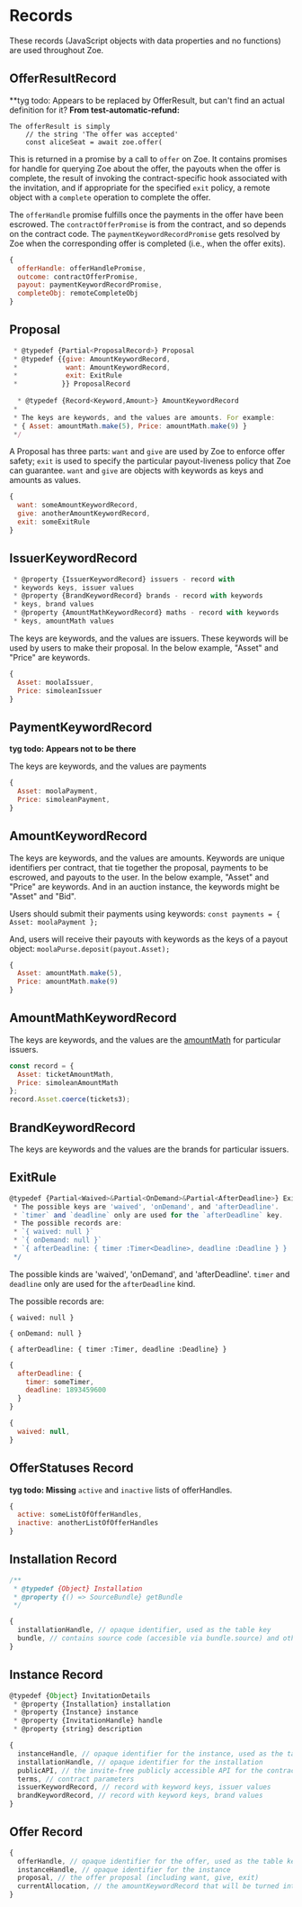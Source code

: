 # Records

<Zoe-Version/>

These records (JavaScript objects with data properties and no
functions) are used throughout Zoe.

## OfferResultRecord

**tyg todo: Appears to be replaced by OfferResult, but can't find an actual definition for it?
**From test-automatic-refund:**
```
The offerResult is simply
    // the string 'The offer was accepted'
    const aliceSeat = await zoe.offer(
```

This is returned in a promise by a call to `offer` on Zoe. It contains 
promises for handle for querying Zoe about the offer, the payouts 
when the offer is complete, the result of invoking the contract-specific 
hook associated with the invitation, and if appropriate for the specified
 `exit` policy, a remote object with a `complete` operation to complete the 
 offer.

 The `offerHandle` promise fulfills once the payments in the offer have 
 been escrowed. The `contractOfferPromise` is from the contract, and so
 depends on the contract code. The `paymentKeywordRecordPromise` gets
 resolved by Zoe when the corresponding offer is completed (i.e., 
 when the offer exits).

```js
{
  offerHandle: offerHandlePromise,
  outcome: contractOfferPromise,
  payout: paymentKeywordRecordPromise,
  completeObj: remoteCompleteObj
}
```
 
## Proposal

```js
 * @typedef {Partial<ProposalRecord>} Proposal
 * @typedef {{give: AmountKeywordRecord,
 *            want: AmountKeywordRecord,
 *            exit: ExitRule
 *           }} ProposalRecord
 
  * @typedef {Record<Keyword,Amount>} AmountKeywordRecord
 *
 * The keys are keywords, and the values are amounts. For example:
 * { Asset: amountMath.make(5), Price: amountMath.make(9) }
 */
 ```

A Proposal has three parts: `want` and `give` are used
by Zoe to enforce offer safety; `exit` is used to specify
the particular payout-liveness policy that Zoe can guarantee.
`want` and `give` are objects with keywords as keys and amounts
as values. 

```js
{
  want: someAmountKeywordRecord,
  give: anotherAmountKeywordRecord,
  exit: someExitRule
}
```

## IssuerKeywordRecord

```js
 * @property {IssuerKeywordRecord} issuers - record with
 * keywords keys, issuer values
 * @property {BrandKeywordRecord} brands - record with keywords
 * keys, brand values
 * @property {AmountMathKeywordRecord} maths - record with keywords
 * keys, amountMath values
 ```

The keys are keywords, and the values are issuers. These keywords will
be used by users to make their proposal. In the below example, "Asset"
and "Price" are keywords.

```js
{
  Asset: moolaIssuer,
  Price: simoleanIssuer
}
```

## PaymentKeywordRecord

**tyg todo: Appears not to be there**

The keys are keywords, and the values are payments
```js
{
  Asset: moolaPayment,
  Price: simoleanPayment,
}
```

## AmountKeywordRecord

The keys are keywords, and the values are amounts.
Keywords are unique identifiers per contract, that tie together
the proposal, payments to be escrowed, and payouts to the user.
In the below example, "Asset" and "Price" are keywords.
And in an auction instance, the keywords might be "Asset" and "Bid".

Users should submit their payments using keywords: `const payments = { Asset: moolaPayment };`

And, users will receive their payouts with keywords as the keys of a
payout object: `moolaPurse.deposit(payout.Asset);`

```js
{
  Asset: amountMath.make(5),
  Price: amountMath.make(9)
}
```

## AmountMathKeywordRecord

The keys are keywords, and the values are the [amountMath](/ertp/guide/amount-math.html) for
particular issuers.

```js
const record = {
  Asset: ticketAmountMath,
  Price: simoleanAmountMath
};
record.Asset.coerce(tickets3);
```

## BrandKeywordRecord

The keys are keywords and the values are the brands for particular issuers.

## ExitRule

```js
@typedef {Partial<Waived>&Partial<OnDemand>&Partial<AfterDeadline>} ExitRule
 * The possible keys are 'waived', 'onDemand', and 'afterDeadline'.
 * `timer` and `deadline` only are used for the `afterDeadline` key.
 * The possible records are:
 * `{ waived: null }`
 * `{ onDemand: null }`
 * `{ afterDeadline: { timer :Timer<Deadline>, deadline :Deadline } }
 */
 ```

The possible kinds are 'waived', 'onDemand', and 'afterDeadline'. `timer` and `deadline` only are used for the `afterDeadline` kind.

The possible records are:

`{ waived: null }`

`{ onDemand: null }`

`{ afterDeadline: { timer :Timer, deadline :Deadline} }`

```js
{
  afterDeadline: {
    timer: someTimer,
    deadline: 1893459600
  }
}

{
  waived: null,
}
```

## OfferStatuses Record

**tyg todo: Missing**
`active` and `inactive` lists of offerHandles.

```js
{
  active: someListOfOfferHandles,
  inactive: anotherListOfOfferHandles
}
```

## Installation Record
```js
/**
 * @typedef {Object} Installation
 * @property {() => SourceBundle} getBundle
 */
```
```js
{
  installationHandle, // opaque identifier, used as the table key
  bundle, // contains source code (accesible via bundle.source) and other info. 
}
```

## Instance Record
```js
@typedef {Object} InvitationDetails
 * @property {Installation} installation
 * @property {Instance} instance
 * @property {InvitationHandle} handle
 * @property {string} description
```
```js
{ 
  instanceHandle, // opaque identifier for the instance, used as the table key
  installationHandle, // opaque identifier for the installation
  publicAPI, // the invite-free publicly accessible API for the contract
  terms, // contract parameters
  issuerKeywordRecord, // record with keyword keys, issuer values
  brandKeywordRecord, // record with keyword keys, brand values
}
```

## Offer Record
```js
{ 
  offerHandle, // opaque identifier for the offer, used as the table key
  instanceHandle, // opaque identifier for the instance
  proposal, // the offer proposal (including want, give, exit)
  currentAllocation, // the amountKeywordRecord that will be turned into payouts
}
```
